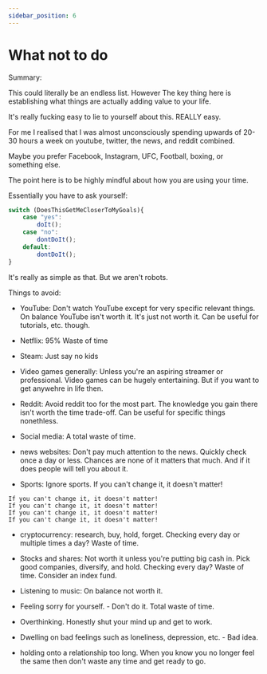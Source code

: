 ```yaml
---
sidebar_position: 6
---
```


# What not to do

Summary:

This could literally be an endless list. However The key thing here 
is establishing what things are actually adding value to your life.

It's really fucking easy to lie to yourself about this. REALLY easy.

For me I realised that I was almost unconsciously spending upwards of 
20-30 hours a week on youtube, twitter, the news, and reddit combined.

Maybe you prefer Facebook, Instagram, UFC, Football, boxing, or something else.

The point here is to be highly mindful about how you are using your time.

Essentially you have to ask yourself:

```javascript
switch (DoesThisGetMeCloserToMyGoals){
    case "yes":
        doIt();
    case "no":
        dontDoIt();
    default:
        dontDoIt();
}
```

It's really as simple as that. But we aren't robots.


Things to avoid:

* YouTube: Don't watch YouTube except for very specific relevant things. 
On balance YouTube isn't worth it. It's just not worth it. Can be useful for tutorials, etc. though.


* Netflix: 95% Waste of time


* Steam: Just say no kids


* Video games generally: Unless you're an aspiring streamer or professional. Video games can be hugely entertaining. 
But if you want to get anywehre in life then. 


* Reddit: Avoid reddit too for the most part. The knowledge you gain there 
isn't worth the time trade-off. Can be useful for specific things nonethless.


* Social media: A total waste of time.


* news websites: Don't pay much attention to the news. Quickly check once a day or less. 
Chances are none of it matters that much. And if it does people will tell you about it.


* Sports: Ignore sports. If you can't change it, it doesn't matter!

```
If you can't change it, it doesn't matter!
If you can't change it, it doesn't matter!
If you can't change it, it doesn't matter!
If you can't change it, it doesn't matter!
```

* cryptocurrency: research, buy, hold, forget. Checking every day or multiple times a day? Waste of time.


* Stocks and shares: Not worth it unless you're putting big cash in. Pick good companies, diversify, and hold. Checking every day? Waste of time. Consider an index fund.


* Listening to music: On balance not worth it.


* Feeling sorry for yourself. - Don't do it. Total waste of time.


* Overthinking. Honestly shut your mind up and get to work.


* Dwelling on bad feelings such as loneliness, depression, etc. - Bad idea.


* holding onto a relationship too long. When you know you no longer feel the same then 
don't waste any time and get ready to go.
  









